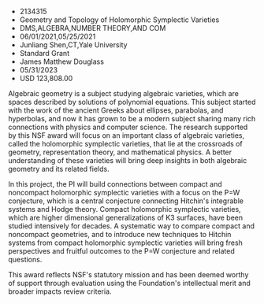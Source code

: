 
* 2134315
* Geometry and Topology of Holomorphic Symplectic Varieties
* DMS,ALGEBRA,NUMBER THEORY,AND COM
* 06/01/2021,05/25/2021
* Junliang Shen,CT,Yale University
* Standard Grant
* James Matthew Douglass
* 05/31/2023
* USD 123,808.00

Algebraic geometry is a subject studying algebraic varieties, which are spaces
described by solutions of polynomial equations. This subject started with the
work of the ancient Greeks about ellipses, parabolas, and hyperbolas, and now it
has grown to be a modern subject sharing many rich connections with physics and
computer science. The research supported by this NSF award will focus on an
important class of algebraic varieties, called the holomorphic symplectic
varieties, that lie at the crossroads of geometry, representation theory, and
mathematical physics. A better understanding of these varieties will bring deep
insights in both algebraic geometry and its related fields.

In this project, the PI will build connections between compact and noncompact
holomorphic symplectic varieties with a focus on the P=W conjecture, which is a
central conjecture connecting Hitchin's integrable systems and Hodge theory.
Compact holomorphic symplectic varieties, which are higher dimensional
generalizations of K3 surfaces, have been studied intensively for decades. A
systematic way to compare compact and noncompact geometries, and to introduce
new techniques to Hitchin systems from compact holomorphic symplectic varieties
will bring fresh perspectives and fruitful outcomes to the P=W conjecture and
related questions.

This award reflects NSF's statutory mission and has been deemed worthy of
support through evaluation using the Foundation's intellectual merit and broader
impacts review criteria.
